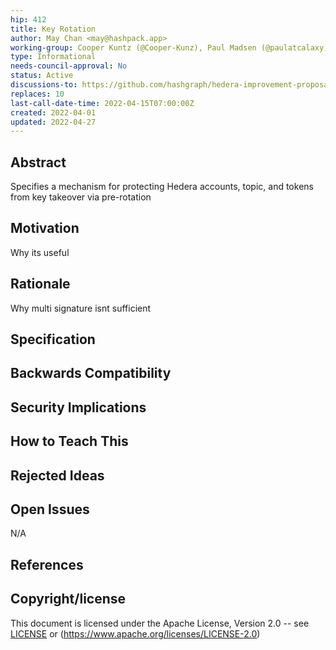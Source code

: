 ```yaml
---
hip: 412
title: Key Rotation
author: May Chan <may@hashpack.app>
working-group: Cooper Kuntz (@Cooper-Kunz), Paul Madsen (@paulatcalaxy), Patches (@HGP_Patches), DPub (@dpubbrewmaster), Ashe Oro (@Ashe_Oro), Brandon Davenport (@itsbrandond), Justyn (@justynjj), minteralogy (@minteralogy)
type: Informational
needs-council-approval: No
status: Active
discussions-to: https://github.com/hashgraph/hedera-improvement-proposal/discussions/413
replaces: 10
last-call-date-time: 2022-04-15T07:00:00Z
created: 2022-04-01
updated: 2022-04-27
---
```


## Abstract

Specifies a mechanism for protecting Hedera accounts, topic, and tokens from key takeover via pre-rotation

## Motivation

Why its useful

## Rationale

Why multi signature isnt sufficient

## Specification

## Backwards Compatibility

## Security Implications

## How to Teach This

## Rejected Ideas

## Open Issues

N/A

## References


## Copyright/license

This document is licensed under the Apache License, Version 2.0 -- see [LICENSE](../LICENSE) or (https://www.apache.org/licenses/LICENSE-2.0)
